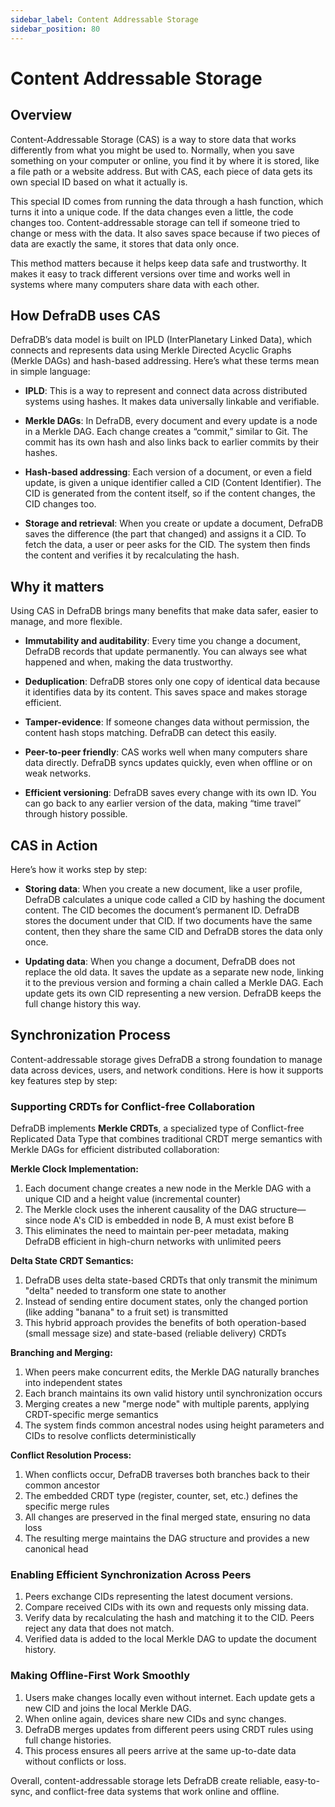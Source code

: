 ```yaml
---
sidebar_label: Content Addressable Storage
sidebar_position: 80
---
```


# Content Addressable Storage

## Overview

Content-Addressable Storage (CAS) is a way to store data that works differently from what you might be used to. Normally, when you save something on your computer or online, you find it by where it is stored, like a file path or a website address. But with CAS, each piece of data gets its own special ID based on what it actually is.

This special ID comes from running the data through a hash function, which turns it into a unique code. If the data changes even a little, the code changes too. Content-addressable storage can tell if someone tried to change or mess with the data. It also saves space because if two pieces of data are exactly the same, it stores that data only once.

This method matters because it helps keep data safe and trustworthy. It makes it easy to track different versions over time and works well in systems where many computers share data with each other.

## How DefraDB uses CAS

DefraDB’s data model is built on IPLD (InterPlanetary Linked Data), which connects and represents data using Merkle Directed Acyclic Graphs (Merkle DAGs) and hash-based addressing. Here’s what these terms mean in simple language:

* **IPLD**: This is a way to represent and connect data across distributed systems using hashes. It makes data universally linkable and verifiable.

* **Merkle DAGs**: In DefraDB, every document and every update is a node in a Merkle DAG. Each change creates a “commit,” similar to Git. The commit has its own hash and also links back to earlier commits by their hashes.

* **Hash-based addressing**: Each version of a document, or even a field update, is given a unique identifier called a CID (Content Identifier). The CID is generated from the content itself, so if the content changes, the CID changes too.

* **Storage and retrieval**: When you create or update a document, DefraDB saves the difference (the part that changed) and assigns it a CID. To fetch the data, a user or peer asks for the CID. The system then finds the content and verifies it by recalculating the hash.

## Why it matters

Using CAS in DefraDB brings many benefits that make data safer, easier to manage, and more flexible.

* **Immutability and auditability**: Every time you change a document, DefraDB records that update permanently. You can always see what happened and when, making the data trustworthy.

* **Deduplication**: DefraDB stores only one copy of identical data because it identifies data by its content. This saves space and makes storage efficient.

* **Tamper-evidence**: If someone changes data without permission, the content hash stops matching. DefraDB can detect this easily.

* **Peer-to-peer friendly**: CAS works well when many computers share data directly. DefraDB syncs updates quickly, even when offline or on weak networks.

* **Efficient versioning**: DefraDB saves every change with its own ID. You can go back to any earlier version of the data, making “time travel” through history possible.

## CAS in Action

Here’s how it works step by step:  

* **Storing data**: When you create a new document, like a user profile, DefraDB calculates a unique code called a CID by hashing the document content. The CID becomes the document’s permanent ID. DefraDB stores the document under that CID. If two documents have the same content, then they share the same CID and DefraDB stores the data only once.

* **Updating data**: When you change a document, DefraDB does not replace the old data. It saves the update as a separate new node, linking it to the previous version and forming a chain called a Merkle DAG. Each update gets its own CID representing a new version. DefraDB keeps the full change history this way.

## Synchronization Process

Content-addressable storage gives DefraDB a strong foundation to manage data across devices, users, and network conditions. Here is how it supports key features step by step:

### Supporting CRDTs for Conflict-free Collaboration

DefraDB implements **Merkle CRDTs**, a specialized type of Conflict-free Replicated Data Type that combines traditional CRDT merge semantics with Merkle DAGs for efficient distributed collaboration:

**Merkle Clock Implementation:**

1. Each document change creates a new node in the Merkle DAG with a unique CID and a height value (incremental counter)
2. The Merkle clock uses the inherent causality of the DAG structure—since node A's CID is embedded in node B, A must exist before B
3. This eliminates the need to maintain per-peer metadata, making DefraDB efficient in high-churn networks with unlimited peers

**Delta State CRDT Semantics:**

1. DefraDB uses delta state-based CRDTs that only transmit the minimum "delta" needed to transform one state to another
2. Instead of sending entire document states, only the changed portion (like adding "banana" to a fruit set) is transmitted
3. This hybrid approach provides the benefits of both operation-based (small message size) and state-based (reliable delivery) CRDTs

**Branching and Merging:**

1. When peers make concurrent edits, the Merkle DAG naturally branches into independent states
2. Each branch maintains its own valid history until synchronization occurs
3. Merging creates a new "merge node" with multiple parents, applying CRDT-specific merge semantics
4. The system finds common ancestral nodes using height parameters and CIDs to resolve conflicts deterministically

**Conflict Resolution Process:**

1. When conflicts occur, DefraDB traverses both branches back to their common ancestor
2. The embedded CRDT type (register, counter, set, etc.) defines the specific merge rules
3. All changes are preserved in the final merged state, ensuring no data loss
4. The resulting merge maintains the DAG structure and provides a new canonical head

### Enabling Efficient Synchronization Across Peers

1. Peers exchange CIDs representing the latest document versions.
1. Compare received CIDs with its own and requests only missing data.
1. Verify data by recalculating the hash and matching it to the CID. Peers reject any data that does not match.
1. Verified data is added to the local Merkle DAG to update the document history.

### Making Offline-First Work Smoothly

1. Users make changes locally even without internet. Each update gets a new CID and joins the local Merkle DAG.
1. When online again, devices share new CIDs and sync changes.
1. DefraDB merges updates from different peers using CRDT rules using full change histories.
1. This process ensures all peers arrive at the same up-to-date data without conflicts or loss.

Overall, content-addressable storage lets DefraDB create reliable, easy-to-sync, and conflict-free data systems that work online and offline.
